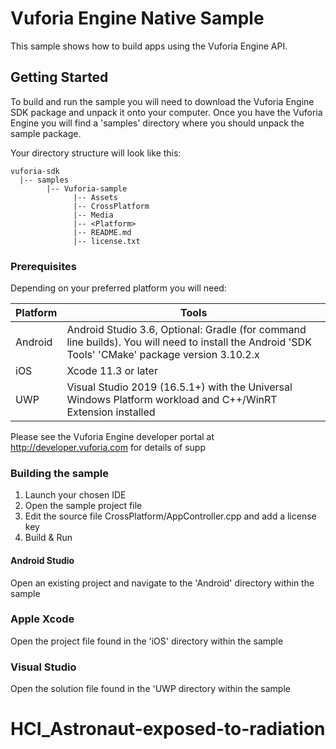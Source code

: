 # Vuforia Engine Native Sample

This sample shows how to build apps using the Vuforia Engine API.

## Getting Started

To build and run the sample you will need to download the Vuforia Engine SDK package and unpack it onto your computer.
Once you have the Vuforia Engine you will find a 'samples' directory where you should unpack the sample package.

Your directory structure will look like this:

```
vuforia-sdk
  |-- samples
        |-- Vuforia-sample
              |-- Assets
              |-- CrossPlatform
              |-- Media
              |-- <Platform>
              |-- README.md
              |-- license.txt
```

### Prerequisites

Depending on your preferred platform you will need:

|Platform|Tools|
|-|-|
|Android|Android Studio 3.6, Optional: Gradle (for command line builds). You will need to install the Android 'SDK Tools' 'CMake' package version 3.10.2.x|
|iOS|Xcode 11.3 or later|
|UWP|Visual Studio 2019 (16.5.1+) with the Universal Windows Platform workload and C++/WinRT Extension installed|

Please see the Vuforia Engine developer portal at http://developer.vuforia.com for details of supp

### Building the sample

1. Launch your chosen IDE
2. Open the sample project file
3. Edit the source file CrossPlatform/AppController.cpp and add a license key
4. Build & Run

#### Android Studio

Open an existing project and navigate to the 'Android' directory within the sample

### Apple Xcode

Open the project file found in the 'iOS' directory within the sample

### Visual Studio

Open the solution file found in the 'UWP directory within the sample
# HCI_Astronaut-exposed-to-radiation
